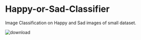 # Happy-or-Sad-Classifier
Image Classification on Happy and Sad images of small dataset.




![download](https://user-images.githubusercontent.com/66672932/95319342-5f8b4e80-08b5-11eb-8faf-2860046365b5.jpg)
